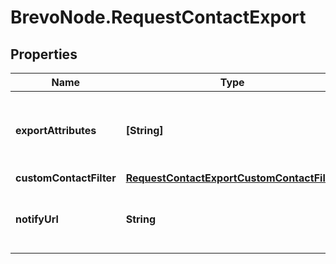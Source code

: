 # BrevoNode.RequestContactExport

## Properties
Name | Type | Description | Notes
------------ | ------------- | ------------- | -------------
**exportAttributes** | **[String]** | List of all the attributes that you want to export. These attributes must be present in your contact database. For example, ['fname', 'lname', 'email']. | [optional] 
**customContactFilter** | [**RequestContactExportCustomContactFilter**](RequestContactExportCustomContactFilter.md) |  | 
**notifyUrl** | **String** | Webhook that will be called once the export process is finished. For reference, https://help.brevo.com/hc/en-us/articles/360007666479 | [optional] 


